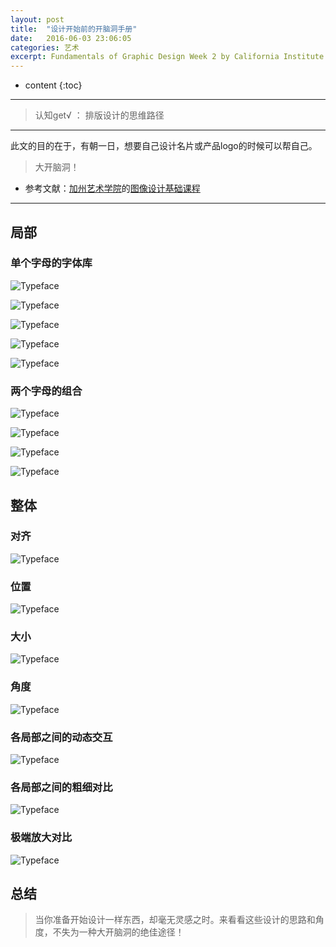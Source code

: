 ```yaml
---
layout: post
title:  "设计开始前的开脑洞手册"
date:   2016-06-03 23:06:05
categories: 艺术
excerpt: Fundamentals of Graphic Design Week 2 by California Institute of the Arts
---
```


* content
{:toc}

---

> 认知get√ ： 排版设计的思维路径

---

此文的目的在于，有朝一日，想要自己设计名片或产品logo的时候可以帮自己。

> 大开脑洞！




* 参考文献：[加州艺术学院](https://art.calarts.edu/)的[图像设计基础课程](https://www.coursera.org/learn/fundamentals-of-graphic-design/)

---

## 局部

### 单个字母的字体库

![Typeface](http://o7y3ots7t.bkt.clouddn.com/2016%2F06%2F03%2FScreen%20Shot%202016-06-04%20at%2011.10.32%20PM.png)

![Typeface](http://o7y3ots7t.bkt.clouddn.com/2016/06/03/Screen%20Shot%202016-06-04%20at%2011.11.31%20PM.png)

![Typeface](http://o7y3ots7t.bkt.clouddn.com/2016/06/03/Screen%20Shot%202016-06-04%20at%2011.12.03%20PM.png)

![Typeface](http://o7y3ots7t.bkt.clouddn.com/2016/06/03/Screen%20Shot%202016-06-04%20at%2011.14.21%20PM.png)

![Typeface](http://o7y3ots7t.bkt.clouddn.com/2016/06/03/Screen%20Shot%202016-06-04%20at%2011.14.40%20PM.png)

### 两个字母的组合

![Typeface](http://o7y3ots7t.bkt.clouddn.com/2016/06/03/Screen%20Shot%202016-06-05%20at%2012.29.57%20AM.png)

![Typeface](http://o7y3ots7t.bkt.clouddn.com/2016/06/03/Screen%20Shot%202016-06-05%20at%2012.35.37%20AM.png)

![Typeface](http://o7y3ots7t.bkt.clouddn.com/2016/06/03/Screen%20Shot%202016-06-05%20at%2012.36.04%20AM.png)

![Typeface](http://o7y3ots7t.bkt.clouddn.com/2016/06/03/Screen%20Shot%202016-06-05%20at%2012.36.25%20AM.png)

##  整体

###  对齐

![Typeface](http://o7y3ots7t.bkt.clouddn.com/2016/06/03/Screen%20Shot%202016-06-05%20at%2012.48.14%20AM.png)

###  位置

![Typeface](http://o7y3ots7t.bkt.clouddn.com/2016/06/03/Screen%20Shot%202016-06-05%20at%2012.51.12%20AM.png)

###  大小

![Typeface](http://o7y3ots7t.bkt.clouddn.com/2016/06/03/Screen%20Shot%202016-06-05%20at%2012.52.10%20AM.png)

###  角度

![Typeface](http://o7y3ots7t.bkt.clouddn.com/2016/06/03/Screen%20Shot%202016-06-05%20at%2012.52.35%20AM.png)

###  各局部之间的动态交互

![Typeface](http://o7y3ots7t.bkt.clouddn.com/2016/06/03/Screen%20Shot%202016-06-05%20at%201.02.31%20AM.png)

###  各局部之间的粗细对比

![Typeface](http://o7y3ots7t.bkt.clouddn.com/2016/06/03/Screen%20Shot%202016-06-05%20at%201.00.01%20AM.png)

###  极端放大对比

![Typeface](http://o7y3ots7t.bkt.clouddn.com/2016/06/03/Screen%20Shot%202016-06-05%20at%201.00.13%20AM.png)

##  总结

> 当你准备开始设计一样东西，却毫无灵感之时。来看看这些设计的思路和角度，不失为一种大开脑洞的绝佳途径！
